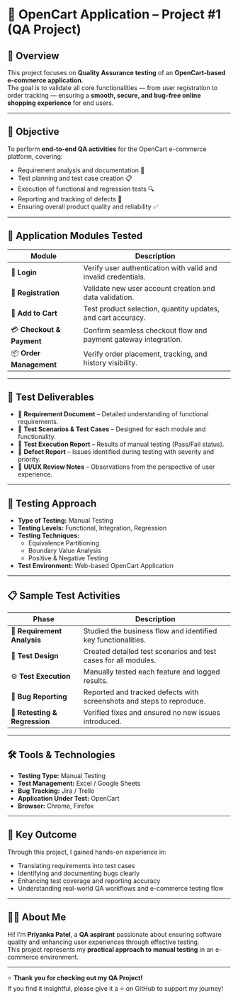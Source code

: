 
# 🧪 OpenCart Application – Project #1 (QA Project)

## 📖 Overview
This project focuses on **Quality Assurance testing** of an **OpenCart-based e-commerce application**.  
The goal is to validate all core functionalities — from user registration to order tracking — ensuring a **smooth, secure, and bug-free online shopping experience** for end users.

---

## 🎯 Objective
To perform **end-to-end QA activities** for the OpenCart e-commerce platform, covering:
- Requirement analysis and documentation 📝  
- Test planning and test case creation 📋  
- Execution of functional and regression tests 🔍  
- Reporting and tracking of defects 🐞  
- Ensuring overall product quality and reliability ✅  

---

## 🧩 Application Modules Tested
| Module | Description |
|--------|-------------|
| 🔐 **Login** | Verify user authentication with valid and invalid credentials. |
| 📝 **Registration** | Validate new user account creation and data validation. |
| 🛒 **Add to Cart** | Test product selection, quantity updates, and cart accuracy. |
| 💳 **Checkout & Payment** | Confirm seamless checkout flow and payment gateway integration. |
| 📦 **Order Management** | Verify order placement, tracking, and history visibility. |

---

## 🧠 Test Deliverables
- 📘 **Requirement Document** – Detailed understanding of functional requirements.  
- 🧾 **Test Scenarios & Test Cases** – Designed for each module and functionality.  
- 🧪 **Test Execution Report** – Results of manual testing (Pass/Fail status).  
- 🐛 **Defect Report** – Issues identified during testing with severity and priority.  
- 🎨 **UI/UX Review Notes** – Observations from the perspective of user experience.  

---

## 🧪 Testing Approach
- **Type of Testing:** Manual Testing  
- **Testing Levels:** Functional, Integration, Regression  
- **Testing Techniques:**  
  - Equivalence Partitioning  
  - Boundary Value Analysis  
  - Positive & Negative Testing  
- **Test Environment:** Web-based OpenCart Application  

---

## 📋 Sample Test Activities
| Phase | Description |
|-------|-------------|
| 🧩 **Requirement Analysis** | Studied the business flow and identified key functionalities. |
| 🧱 **Test Design** | Created detailed test scenarios and test cases for all modules. |
| ⚙️ **Test Execution** | Manually tested each feature and logged results. |
| 🐞 **Bug Reporting** | Reported and tracked defects with screenshots and steps to reproduce. |
| 🔁 **Retesting & Regression** | Verified fixes and ensured no new issues introduced. |

---



## 🛠️ Tools & Technologies
- **Testing Type:** Manual Testing  
- **Test Management:** Excel / Google Sheets  
- **Bug Tracking:** Jira / Trello  
- **Application Under Test:** OpenCart  
- **Browser:** Chrome, Firefox  

---

## 🚀 Key Outcome
Through this project, I gained hands-on experience in:
- Translating requirements into test cases  
- Identifying and documenting bugs clearly  
- Enhancing test coverage and reporting accuracy  
- Understanding real-world QA workflows and e-commerce testing flow  

---

## 👩‍💻 About Me
Hi! I’m **Priyanka Patel**, a **QA aspirant** passionate about ensuring software quality and enhancing user experiences through effective testing.  
This project represents my **practical approach to manual testing** in an e-commerce environment.  

---

⭐ **Thank you for checking out my QA Project!**  
If you find it insightful, please give it a ⭐ on GitHub to support my journey!
